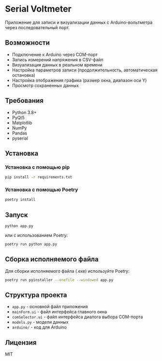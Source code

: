 # Serial Voltmeter

Приложение для записи и визуализации данных с Arduino-вольтметра через последовательный порт.

## Возможности

- Подключение к Arduino через COM-порт
- Запись измерений напряжения в CSV-файл
- Визуализация данных в реальном времени
- Настройка параметров записи (продолжительность, автоматическая остановка)
- Настройка отображения графика (размер окна, диапазон оси Y)
- Просмотр сохраненных данных

## Требования

- Python 3.8+
- PyQt5
- Matplotlib
- NumPy
- Pandas
- pyserial

## Установка

### Установка с помощью pip

```bash
pip install -r requirements.txt
```

### Установка с помощью Poetry

```bash
poetry install
```

## Запуск

```bash
python app.py
```

или с использованием Poetry:

```bash
poetry run python app.py
```

## Сборка исполняемого файла

Для сборки исполняемого файла (.exe) используйте Poetry:

```bash
poetry run pyinstaller --onefile --windowed app.py
```

## Структура проекта

- `app.py` - основной файл приложения
- `mainForm.ui` - файл интерфейса главного окна
- `comSelector.ui` - файл интерфейса диалога выбора COM-порта
- `models.py` - модели данных
- `arduino/` - код для Arduino

## Лицензия

MIT 
